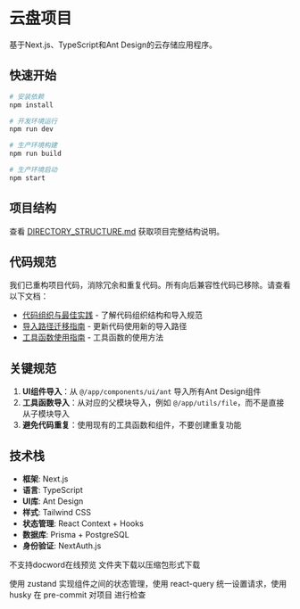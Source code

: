 # 云盘项目

基于Next.js、TypeScript和Ant Design的云存储应用程序。

## 快速开始

```bash
# 安装依赖
npm install

# 开发环境运行
npm run dev

# 生产环境构建
npm run build

# 生产环境启动
npm start
```

## 项目结构

查看 [DIRECTORY_STRUCTURE.md](./DIRECTORY_STRUCTURE.md) 获取项目完整结构说明。

## 代码规范

我们已重构项目代码，消除冗余和重复代码。所有向后兼容性代码已移除。请查看以下文档：

- [代码组织与最佳实践](./docs/CODE_ORGANIZATION.md) - 了解代码组织结构和导入规范
- [导入路径迁移指南](./docs/IMPORT_MIGRATION.md) - 更新代码使用新的导入路径
- [工具函数使用指南](./app/utils/README.md) - 工具函数的使用方法

## 关键规范

1. **UI组件导入**：从 `@/app/components/ui/ant` 导入所有Ant Design组件
2. **工具函数导入**：从对应的父模块导入，例如 `@/app/utils/file`，而不是直接从子模块导入
3. **避免代码重复**：使用现有的工具函数和组件，不要创建重复功能

## 技术栈

- **框架**: Next.js
- **语言**: TypeScript
- **UI库**: Ant Design
- **样式**: Tailwind CSS
- **状态管理**: React Context + Hooks
- **数据库**: Prisma + PostgreSQL
- **身份验证**: NextAuth.js

不支持docword在线预览
文件夹下载以压缩包形式下载

使用 zustand 实现组件之间的状态管理，使用 react-query 统一设置请求，使用 husky 在 pre-commit 对项目
进行检查